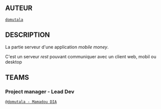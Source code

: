 ## AUTEUR

[`domutala`](https://domutala.github.io)

## DESCRIPTION

La partie serveur d'une application _mobile money_.

C'est un serveur _rest_ pouvant communiquer avec un client web, mobil ou desktop

## TEAMS

### Project manager - Lead Dev

[`@domutala - Mamadou DIA`](https://domutala.github.io)
